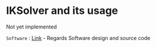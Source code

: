 # IKSolver and its usage

Not yet implemented

`Software` : [Link](Software/) - Regards Software design and source code
